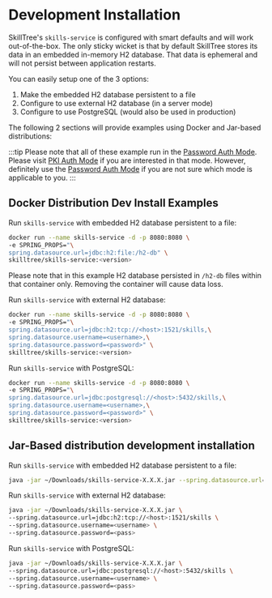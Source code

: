 # Development Installation

SkillTree's ``skills-service`` is configured with smart defaults and will work out-of-the-box. 
The only sticky wicket is that by default SkillTree stores its data in an embedded in-memory H2 database.
That data is ephemeral and will not persist between application restarts. 

You can easily setup one of the 3 options: 
1. Make the embedded H2 database persistent to a file
1. Configure to use external H2 database (in a server mode)
1. Configure to use PostgreSQL (would also be used in production)

The following 2 sections will provide examples using Docker and Jar-based distributions: 

:::tip
Please note that all of these example run in the [Password Auth Mode](/dashboard/install-guide/installModes.html#password-auth-mode).
Please visit [PKI Auth Mode](/dashboard/install-guide/installModes.html#pki-auth-mode) if you are interested in that mode. However, definitely use the [Password Auth Mode](/dashboard/install-guide/installModes.html#password-auth-mode) if you are not sure which mode is applicable to you.
:::

## Docker Distribution Dev Install Examples     

Run ``skills-service`` with embedded H2 database persistent to a file:
```bash
docker run --name skills-service -d -p 8080:8080 \
-e SPRING_PROPS="\
spring.datasource.url=jdbc:h2:file:/h2-db" \
skilltree/skills-service:<version>
```
Please note that in this example H2 database persisted in ``/h2-db`` files within that container only. 
Removing the container will cause data loss.    

Run ``skills-service`` with external H2 database:
```bash
docker run --name skills-service -d -p 8080:8080 \
-e SPRING_PROPS="\
spring.datasource.url=jdbc:h2:tcp://<host>:1521/skills,\
spring.datasource.username=<username>,\
spring.datasource.password=<password>" \
skilltree/skills-service:<version>
```

Run ``skills-service`` with PostgreSQL:
```bash
docker run --name skills-service -d -p 8080:8080 \
-e SPRING_PROPS="\
spring.datasource.url=jdbc:postgresql://<host>:5432/skills,\
spring.datasource.username=<username>,\
spring.datasource.password=<password>" \
skilltree/skills-service:<version>
```

## Jar-Based distribution development installation 
     
Run ``skills-service`` with embedded H2 database persistent to a file:
```bash                
java -jar ~/Downloads/skills-service-X.X.X.jar --spring.datasource.url=jdbc:h2:file:~/h2-db 
```        
Run ``skills-service`` with external H2 database:
```bash                
java -jar ~/Downloads/skills-service-X.X.X.jar \
--spring.datasource.url=jdbc:h2:tcp://<host>:1521/skills \
--spring.datasource.username=<username> \
--spring.datasource.password=<pass>
```                
Run ``skills-service`` with PostgreSQL:
```bash                
java -jar ~/Downloads/skills-service-X.X.X.jar \
--spring.datasource.url=jdbc:postgresql://<host>:5432/skills \
--spring.datasource.username=<username> \
--spring.datasource.password=<pass>
```

